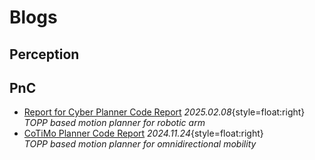 # Blogs

## Perception

<!-- - [Classic Feature Descriptors](./perception/feature-descriptors.md)_2025.02.xx_{style=float:right}<br>
  _Summary of classic feature descriptors from vision to point cloud_ -->

## PnC

<!-- - [Classic Control Lecture Notes](./pnc/elec-3200.md)_2025.02.11_{style=float:right}<br>
  _Lecture Notes for ELEC 3200: System Modeling, Analysis and Control_ -->

- [Report for Cyber Planner Code Report](./pnc/cyber-planner)
  _2025.02.08_{style=float:right}<br>
  _TOPP based motion planner for robotic arm_
- [CoTiMo Planner Code Report](./pnc/cotimo-planner)
  _2024.11.24_{style=float:right} <br>
  _TOPP based motion planner for omnidirectional mobility_
